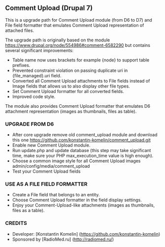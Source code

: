 ## Comment Upload (Drupal 7)

This is a upgrade path for Comment Upload module (from D6 to D7) and File field formatter that emulates Comment Upload representation of attached files.

The upgrade path is originally based on the module https://www.drupal.org/node/554986#comment-6582290 but contains several significant improvements:

- Table name now uses brackets for example {node} to support table prefixes.
- Prevented constraint violation on passing duplicate uri in {file_managed}.uri field.
- Converted all Comment Upload attachments to File fields instead of Image fields that allows us to also display other file types.
- Set Comment Upload formatter for all converted fields.
- Improved code style.

The module also provides Comment Upload formatter that emulates D6 attachment representation (images as thumbnails, files as table).

### UPGRADE FROM D6

- After core upgrade remove old comment_upload module and download this one https://github.com/konstantin-komelin/comment_upload.git
- Enable new Comment Upload module.
- Run update.php and update database (this step may take significant time, make sure your PHP max_execution_time value is high enough).
- Choose a common image style for all Comment Upload images admin/config/media/comment_upload
- Test your Comment Upload fields

### USE AS A FILE FIELD FORMATTER

- Create a File field that belongs to an entity.
- Choose Comment Upload formatter in the field display settings.
- Enjoy your Comment-Upload-like attachments (images as thumbnails, files as a table).

### CREDITS

- Developer: [Konstantin Komelin] (https://github.com/konstantin-komelin)
- Sponsored by [RadioMed.ru] (http://radiomed.ru/)


